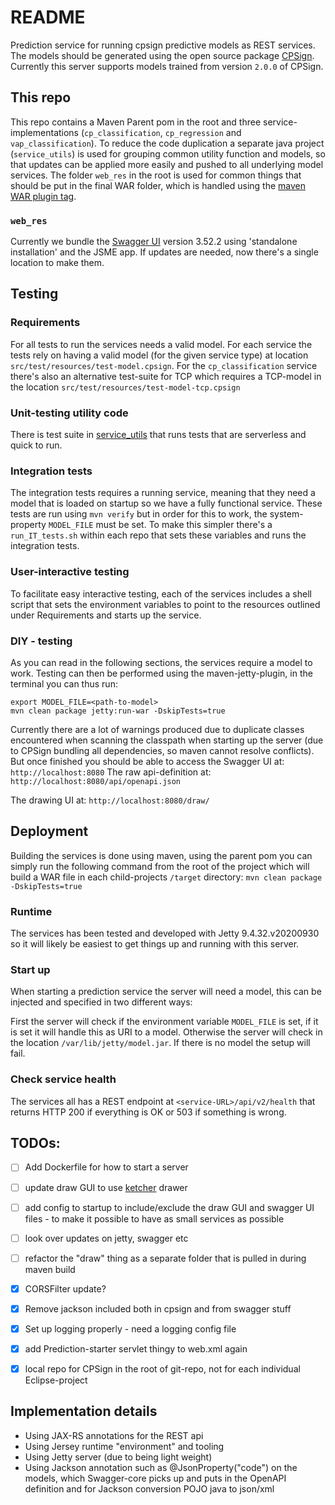 # README

Prediction service for running cpsign predictive models as REST services. The models should be generated using the open source package [CPSign](https://github.com/arosbio/cpsign). Currently this server supports models trained from version `2.0.0` of CPSign.

## This repo
This repo contains a Maven Parent pom in the root and three service-implementations (`cp_classification`, `cp_regression` and `vap_classification`). To reduce the code duplication a separate java project (`service_utils`) is used for grouping common utility function and models, so that updates can be applied more easily and pushed to all underlying model services. The folder `web_res` in the root is used for common things that should be put in the final WAR folder, which is handled using the [maven WAR plugin <webResources> tag](https://maven.apache.org/plugins/maven-war-plugin/examples/adding-filtering-webresources.html). 

### `web_res`
Currently we bundle the [Swagger UI](https://swagger.io/docs/open-source-tools/swagger-ui/usage/installation/) version 3.52.2 using 'standalone installation' and the JSME app. If updates are needed, now there's a single location to make them. 

## Testing

### Requirements
For all tests to run the services needs a valid model. For each service the tests rely on having a valid model (for the given service type) at location `src/test/resources/test-model.cpsign`. For the `cp_classification` service there's also an alternative test-suite for TCP which requires a TCP-model in the location `src/test/resources/test-model-tcp.cpsign` 

### Unit-testing utility code
There is test suite in [service_utils](service_utils/src/test/java/suites/UnitTestSuite.java) that runs tests that are serverless and quick to run.

### Integration tests 
The integration tests requires a running service, meaning that they need a model that is loaded on startup so we have a fully functional service. These tests are run using `mvn verify` but in order for this to work, the system-property `MODEL_FILE` must be set. To make this simpler there's a `run_IT_tests.sh` within each repo that sets these variables and runs the integration tests. 

### User-interactive testing
To facilitate easy interactive testing, each of the services includes a shell script that sets the environment variables to point to the resources outlined under Requirements and starts up the service.  

### DIY - testing 
As you can read in the following sections, the services require a model to work. Testing can then be performed using the maven-jetty-plugin, in the terminal you can thus run:
```
export MODEL_FILE=<path-to-model>
mvn clean package jetty:run-war -DskipTests=true
```

Currently there are a lot of warnings produced due to duplicate classes encountered when scanning the classpath when starting up the server (due to CPSign bundling all dependencies, so maven cannot resolve conflicts). But once finished you should be able to access the Swagger UI at:
`
http://localhost:8080
`
The raw api-definition at:
`
http://localhost:8080/api/openapi.json
` 

The drawing UI at:
`
http://localhost:8080/draw/
`

## Deployment
Building the services is done using maven, using the parent pom you can simply run the following command from the root of the project which will build a WAR file in each child-projects `/target` directory:
`
mvn clean package -DskipTests=true
`

### Runtime
The services has been tested and developed with Jetty 9.4.32.v20200930 so it will likely be easiest to get things up and running with this server.

### Start up
When starting a prediction service the server will need a model, this can be injected and specified in two different ways:

First the server will check if the environment variable `MODEL_FILE` is set, if it is set it will handle this as URI to a model. Otherwise the server will check in the location `/var/lib/jetty/model.jar`. If there is no model the setup will fail.

### Check service health
The services all has a REST endpoint at `<service-URL>/api/v2/health` that returns HTTP 200 if everything is OK or 503 if something is wrong.

## TODOs:
- [ ] Add Dockerfile for how to start a server 
- [ ] update draw GUI to use [ketcher](https://lifescience.opensource.epam.com/ketcher/index.html) drawer
- [ ] add config to startup to include/exclude the draw GUI and swagger UI files - to make it possible to have as small services as possible
- [ ] look over updates on jetty, swagger etc
- [ ] refactor the "draw" thing as a separate folder that is pulled in during maven build
- [x] CORSFilter update?
- [x] Remove jackson included both in cpsign and from swagger stuff
- [x] Set up logging properly - need a logging config file 
- [x] add Prediction-starter servlet thingy to web.xml again
- [x] local repo for CPSign in the root of git-repo, not for each individual Eclipse-project


## Implementation details
* Using JAX-RS annotations for the REST api
* Using Jersey runtime "environment" and tooling
* Using Jetty server (due to being light weight)
* Using Jackson annotation such as @JsonProperty("code") on the models, which Swagger-core picks up and puts in the OpenAPI definition and for Jackson conversion POJO java to json/xml

